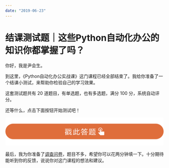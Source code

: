 ```yaml
---
date: "2019-06-23"
---  
```

      
# 结课测试题｜这些Python自动化办公的知识你都掌握了吗？
你好，我是尹会生。

到这里，《Python自动化办公实战课》这门课程已经全部结束了。我给你准备了一个结课小测试，来帮助你检验自己的学习效果。

这套测试题共有 20 道题目，有单选题，也有多选题，满分 100 分，系统自动评分。

还等什么，点击下面按钮开始测试吧！

[![](./httpsstatic001geekbangorgresourceimage28a428d1be62669b4f3cc01c36466bf811a4.png)](http://time.geekbang.org/quiz/intro?act_id=382&exam_id=1214)

最后，我为你准备了[调查问卷](https://jinshuju.net/f/agBYz6)，题目不多，希望你可以花两分钟填一下。十分期待能听到你的反馈，说说你对这门课程的想法和建议。

<!-- [[[read_end]]] -->